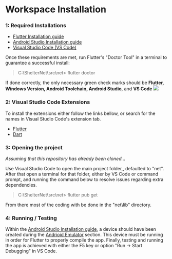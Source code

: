 # Workspace Installation
### 1: Required Installations

- [Flutter Installation guide](https://docs.flutter.dev/get-started/install)
- [Android Studio Installation guide](https://docs.flutter.dev/get-started/install/windows#android-setup)
- [Visual Studio Code (VS Code)](https://code.visualstudio.com/)

Once these requirements are met, run Flutter's "Doctor Tool" in a terminal to guarantee a successful install:
> C:\ShelterNet\src\net> flutter doctor 

If done correctly, the only necessary green check marks should be **Flutter, Windows Version, Android Toolchain, Android Studio**, and **VS Code**
![](https://i.gyazo.com/7646e375daec7aa65856b434b62ba76b.png)

### 2: Visual Studio Code Extensions
To install the extensions either follow the links bellow, or search for the names in Visual Studio Code's extension tab.
- [Flutter](https://marketplace.visualstudio.com/items?itemName=Dart-Code.flutter)
- [Dart](https://marketplace.visualstudio.com/items?itemName=Dart-Code.dart-code)

### 3: Opening the project
_Assuming that this repository has already been cloned..._

Use Visual Studio Code to open the main project folder,, defaulted to "net". After that open a terminal for that folder, either by VS Code or command prompt, and running the command below to resolve issues regarding extra dependencies.
> C:\ShelterNet\src\net> flutter pub get

From there most of the coding with be done in the "net\lib" directory.

### 4: Running / Testing
Within the [Android Studio Installation guide](https://docs.flutter.dev/get-started/install/windows#android-setup), a device should have been created during the [Andrioid Emulator](https://docs.flutter.dev/get-started/install/windows#set-up-the-android-emulator) section. This device must be running in order for Flutter to properly compile the app. Finally, testing and running the app is achieved with either the F5 key or option "Run -> Start Debugging" in VS Code.
